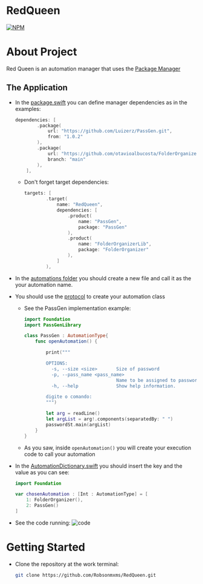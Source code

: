 # RedQueen
[![NPM](https://img.shields.io/github/license/Robsonmxms/RedQueen)](https://github.com/Robsonmxms/RedQueen/blob/main/LICENSE)

# About Project
Red Queen is an automation manager that uses the [Package Manager](https://www.swift.org/package-manager/)

## The Application
* In the [package.swift](https://github.com/Robsonmxms/RedQueen/blob/main/Package.swift) you can define manager dependencies as in the examples:

  ```swift
  dependencies: [
          .package(
              url: "https://github.com/Luizerz/PassGen.git",
              from: "1.0.2"
          ),
          .package(
              url: "https://github.com/otavioalbucosta/FolderOrganizer.git",
              branch: "main"
          ),
      ],
  ```

    * Don't forget target dependencies:

      ```swift
      targets: [
              .target(
                  name: "RedQueen",
                  dependencies: [
                      .product(
                          name: "PassGen",
                          package: "PassGen"
                      ),
                      .product(
                          name: "FolderOrganizerLib",
                          package: "FolderOrganizer"
                      ),
                  ]
              ),
      ```

* In the [automations folder](https://github.com/Robsonmxms/RedQueen/tree/main/Sources/RedQueen/models/automations) you should create a new file and call it as the your automation name.

* You should use the [protocol](https://github.com/Robsonmxms/RedQueen/blob/main/Sources/RedQueen/protocols/Protocols.swift) to create your automation class
    * See the PassGen implementation example:
      ```swift
      import Foundation
      import PassGenLibrary

      class PassGen : AutomationType{
          func openAutomation() {

              print("""

              OPTIONS:
                -s, --size <size>       Size of password
                -p, --pass_name <pass_name>
                                        Name to be assigned to password
                -h, --help              Show help information.

              digite o comando:
              """)

              let arg = readLine()
              let argList = arg!.components(separatedBy: " ")
              passwordSt.main(argList)
          }
      }
      ```
    * As you saw, inside ```openAutomation()``` you will create your execution code to call your automation
* In the [AutomationDictionary.swift](https://github.com/Robsonmxms/RedQueen/blob/main/Sources/RedQueen/AutomationDictionary.swift) you should insert the key and the value as you can see:
  ```swift
  import Foundation
  
  var chosenAutomation : [Int : AutomationType] = [
      1: FolderOrganizer(),
      2: PassGen()
  ]
  ```
* See the code running:
  ![code](https://user-images.githubusercontent.com/53024020/160408770-10a0fcea-67ce-4206-910d-9d9d499a5d62.gif)

# Getting Started

* Clone the repository at the work terminal:

  ```bash
  git clone https://github.com/Robsonmxms/RedQueen.git
  ```

